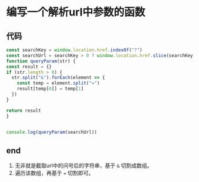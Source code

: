 # 编写一个解析url中参数的函数

## 代码

  ```js
const searchKey = window.location.href.indexOf("?")
const searchUrl = searchKey > 0 ? window.location.href.slice(searchKey + 1) : ""
function queryParam(str) {
  const result = {}
  if (str.length > 0) {
    str.split("&").forEach(element => {
      const temp = element.split("=")
      result[temp[0]] = temp[1]
    })
  }

  return result
}


console.log(queryParam(searchUrl))
```

## end
1. 无非就是截取url中的问号后的字符串，基于 `&` 切割成数组。
2. 遍历该数组，再基于 `=` 切割即可。